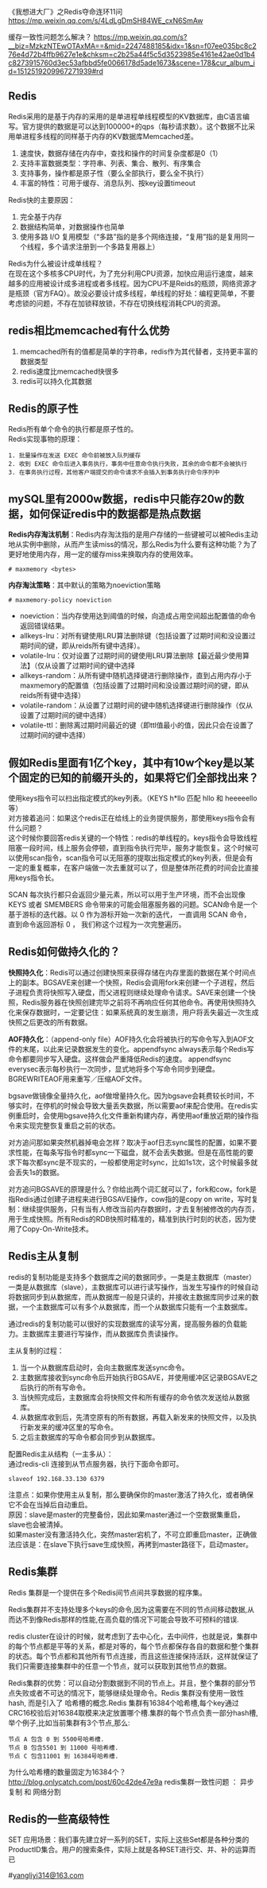 《我想进大厂》之Redis夺命连环11问   https://mp.weixin.qq.com/s/4LdLgDmSH84WE_cxN6SmAw

缓存一致性问题怎么解决？  https://mp.weixin.qq.com/s?__biz=MzkzNTEwOTAxMA==&mid=2247488185&idx=1&sn=f07ee035bc8c276e4d72b4ffb9627e1e&chksm=c2b25a44f5c5d3523985e4161e42ae0d1b4c8273915760d3ec53afbbd5fe0066178d5ade1673&scene=178&cur_album_id=1512519209967271939#rd

## Redis
Redis采用的是基于内存的采用的是单进程单线程模型的KV数据库，由C语言编写。官方提供的数据是可以达到100000+的qps（每秒请求数）。这个数据不比采用单进程多线程的同样基于内存的KV数据库Memcached差。

1. 速度快，数据存储在内存中，查找和操作的时间复杂度都是0（1）
2. 支持丰富数据类型：字符串、列表、集合、散列、有序集合
3. 支持事务，操作都是原子性（要么全部执行，要么全不执行）
4. 丰富的特性：可用于缓存、消息队列、按key设置timeout 

Redis快的主要原因：  

1. 完全基于内存
2. 数据结构简单，对数据操作也简单
3. 使用多路 I/O 复用模型（“多路”指的是多个网络连接，“复用”指的是复用同一个线程，多个请求注册到一个多路复用器上）

Redis为什么被设计成单线程？  
在现在这个多核多CPU时代，为了充分利用CPU资源，加快应用运行速度，越来越多的应用被设计成多进程或者多线程。因为CPU不是Reids的瓶颈，网络资源才是瓶颈（官方FAQ）。故没必要设计成多线程，单线程的好处：编程更简单，不要考虑锁的问题，不存在加锁释放锁，不存在切换线程消耗CPU的资源。

## redis相比memcached有什么优势
1. memcached所有的值都是简单的字符串，redis作为其代替者，支持更丰富的数据类型
2. redis速度比memcached快很多
3. redis可以持久化其数据

## Redis的原子性
Redis所有单个命令的执行都是原子性的。  
Redis实现事物的原理：
	
	1. 批量操作在发送 EXEC 命令前被放入队列缓存
	2. 收到 EXEC 命令后进入事务执行，事务中任意命令执行失败，其余的命令都不会被执行
	3. 在事务执行过程，其他客户端提交的命令请求不会插入到事务执行命令序列中

## mySQL里有2000w数据，redis中只能存20w的数据，如何保证redis中的数据都是热点数据

**Redis内存淘汰机制**：Redis内存淘汰指的是用户存储的一些键被可以被Redis主动地从实例中删除，从而产生读miss的情况，那么Redis为什么要有这种功能？为了更好地使用内存，用一定的缓存miss来换取内存的使用效率。  

	# maxmemory <bytes>

**内存淘汰策略**：其中默认的策略为noeviction策略  
	
	# maxmemory-policy noeviction

- noeviction：当内存使用达到阈值的时候，向造成占用空间超出配置值的命令返回错误结果。
- allkeys-lru：对所有键使用LRU算法删除键（包括设置了过期时间和没设置过期时间的键，即从reids所有键中选择）。
- volatile-lru：仅对设置了过期时间的键使用LRU算法删除【最近最少使用算法】（仅从设置了过期时间的键中选择
- allkeys-random：从所有键中随机选择键进行删除操作，直到占用内存小于maxmemory的配置值（包括设置了过期时间和没设置过期时间的键，即从reids所有键中选择）
- volatile-random：从设置了过期时间的键中随机选择键进行删除操作（仅从设置了过期时间的键中选择）
- volatile-ttl：删除离过期时间最近的键（即ttl值最小的值，因此只会在设置了过期时间的键中选择）

## 假如Redis里面有1亿个key，其中有10w个key是以某个固定的已知的前缀开头的，如果将它们全部找出来？
使用keys指令可以扫出指定模式的key列表。（KEYS h*llo 匹配 hllo 和 heeeeello 等）   
对方接着追问：如果这个redis正在给线上的业务提供服务，那使用keys指令会有什么问题？  
这个时候你要回答redis关键的一个特性：redis的单线程的。keys指令会导致线程阻塞一段时间，线上服务会停顿，直到指令执行完毕，服务才能恢复。这个时候可以使用scan指令，scan指令可以无阻塞的提取出指定模式的key列表，但是会有一定的重复概率，在客户端做一次去重就可以了，但是整体所花费的时间会比直接用keys指令长。

SCAN 每次执行都只会返回少量元素，所以可以用于生产环境，而不会出现像 KEYS 或者 SMEMBERS 命令带来的可能会阻塞服务器的问题。SCAN命令是一个基于游标的迭代器。以 0 作为游标开始一次新的迭代， 一直调用 SCAN 命令， 直到命令返回游标 0 ， 我们称这个过程为一次完整遍历。

## Redis如何做持久化的？
**快照持久化**：Redis可以通过创建快照来获得存储在内存里面的数据在某个时间点上的副本。BGSAVE来创建一个快照，Redis会调用fork来创建一个子进程，然后子进程负责将快照写入硬盘，而父进程则继续处理命令请求。SAVE来创建一个快照，Redis服务器在快照创建完毕之前将不再响应任何其他命令。再使用快照持久化来保存数据时，一定要记住：如果系统真的发生崩溃，用户将丢失最近一次生成快照之后更改的所有数据。

**AOF持久化**：（append-only file）AOF持久化会将被执行的写命令写入到AOF文件的末尾，以此来记录数据发生的变化。appendfsync always表示每个Redis写命令都要同步写入硬盘。这样做会严重降低Redis的速度。 appendfsync everysec表示每秒执行一次同步，显式地将多个写命令同步到硬盘。BGREWRITEAOF用来重写／压缩AOF文件。

bgsave做镜像全量持久化，aof做增量持久化。因为bgsave会耗费较长时间，不够实时，在停机的时候会导致大量丢失数据，所以需要aof来配合使用。在redis实例重启时，会使用bgsave持久化文件重新构建内存，再使用aof重放近期的操作指令来实现完整恢复重启之前的状态。

对方追问那如果突然机器掉电会怎样？取决于aof日志sync属性的配置，如果不要求性能，在每条写指令时都sync一下磁盘，就不会丢失数据。但是在高性能的要求下每次都sync是不现实的，一般都使用定时sync，比如1s1次，这个时候最多就会丢失1s的数据。

对方追问BGSAVE的原理是什么？你给出两个词汇就可以了，fork和cow。fork是指Redis通过创建子进程来进行BGSAVE操作，cow指的是copy on write，写时复制：继续提供服务，只有当有人修改当前内存数据时，才去复制被修改的内存页，用于生成快照。所有Redis的RDB快照时精准的，精准到执行时刻的状态，因为使用了Copy-On-Write技术。

## Redis主从复制
redis的复制功能是支持多个数据库之间的数据同步。一类是主数据库（master）一类是从数据库（slave），主数据库可以进行读写操作，当发生写操作的时候自动将数据同步到从数据库，而从数据库一般是只读的，并接收主数据库同步过来的数据，一个主数据库可以有多个从数据库，而一个从数据库只能有一个主数据库。

通过redis的复制功能可以很好的实现数据库的读写分离，提高服务器的负载能力。主数据库主要进行写操作，而从数据库负责读操作。

主从复制的过程：
  
1. 当一个从数据库启动时，会向主数据库发送sync命令。
2. 主数据库接收到sync命令后开始执行BGSAVE，并使用缓冲区记录BGSAVE之后执行的所有写命令。
3. 当快照完成后，主数据库会将快照文件和所有缓存的命令依次发送给从数据库。
4. 从数据库收到后，先清空原有的所有数据，再载入新发来的快照文件，以及执行新发来的缓冲区里的写命令。
5. 之后主数据库的写命令都会同步到从数据库。

配置Redis主从结构（一主多从）：   
通过redis-cli 连接到从节点服务器，执行下面命令即可。  

	slaveof 192.168.33.130 6379

注意点：如果你使用主从复制，那么要确保你的master激活了持久化，或者确保它不会在当掉后自动重启。  
原因：slave是master的完整备份，因此如果master通过一个空数据集重启，slave也会被清掉。   
如果master没有激活持久化，突然master宕机了，不可立即重启master，正确做法应该是：在slave下执行save生成快照，再拷到master路径下，启动master。

## Redis集群
Redis 集群是一个提供在多个Redis间节点间共享数据的程序集。 

Redis集群并不支持处理多个keys的命令,因为这需要在不同的节点间移动数据,从而达不到像Redis那样的性能,在高负载的情况下可能会导致不可预料的错误.

redis cluster在设计的时候，就考虑到了去中心化，去中间件，也就是说，集群中的每个节点都是平等的关系，都是对等的，每个节点都保存各自的数据和整个集群的状态。每个节点都和其他所有节点连接，而且这些连接保持活跃，这样就保证了我们只需要连接集群中的任意一个节点，就可以获取到其他节点的数据。

Redis集群的优势：可以自动分割数据到不同的节点上。并且，整个集群的部分节点失败或者不可达的情况下，能够继续处理命令。Redis 集群没有使用一致性hash, 而是引入了 哈希槽的概念.Redis 集群有16384个哈希槽,每个key通过CRC16校验后对16384取模来决定放置哪个槽.集群的每个节点负责一部分hash槽,举个例子,比如当前集群有3个节点,那么:

	节点 A 包含 0 到 5500号哈希槽.  
	节点 B 包含5501 到 11000 号哈希槽.
	节点 C 包含11001 到 16384号哈希槽.
为什么哈希槽的数量固定为16384个？  http://blog.onlycatch.com/post/60c42de47e9a 
redis集群一致性问题 ： 异步复制 和 网络分割

## Redis的一些高级特性
SET 应用场景：我们事先建立好一系列的SET，实际上这些Set都是各种分类的ProductID集合。用户的搜索条件，实际上就是各种SET进行交、并、补的运算而已

#yangliyi314@163.com
